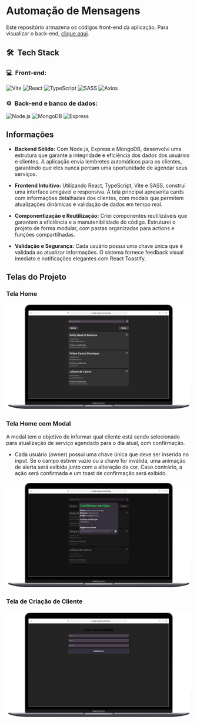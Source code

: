 # Automação de Mensagens

Este repositório armazena os códigos front-end da aplicação. Para visualizar o back-end, [clique aqui](https://github.com/Felipecdc/api-cancun).

<h2> 🛠 &nbsp;Tech Stack</h2>
<h3>💻 &nbsp;Front-end:</h3>

![Vite](https://img.shields.io/badge/-Vite-646CFF?style=flat&logo=vite&logoColor=white)
![React](https://img.shields.io/badge/-React-333333?style=flat&logo=react)
![TypeScript](https://img.shields.io/badge/TypeScript-007ACC?style=flat&logo=typescript&logoColor=white)
![SASS](https://img.shields.io/badge/-SASS-CC6699?style=flat&logo=sass&logoColor=white)
![Axios](https://img.shields.io/badge/Axios-5A29E4?style=flat&logo=axios&logoColor=white)

<h3>⚙️ &nbsp;Back-end e banco de dados:</h3>

![Node.js](https://img.shields.io/badge/Node.js-339933?style=flat&logo=node.js&logoColor=white)
![MongoDB](https://img.shields.io/badge/-MongoDB-333333?style=flat&logo=mongodb)
![Express](https://img.shields.io/badge/Express-000000?style=flat&logo=express&logoColor=white)

## Informações

- **Backend Sólido:** Com Node.js, Express e MongoDB, desenvolvi uma estrutura que garante a integridade e eficiência dos dados dos usuários e clientes. A aplicação envia lembretes automáticos para os clientes, garantindo que eles nunca percam uma oportunidade de agendar seus serviços.

- **Frontend Intuitivo:** Utilizando React, TypeScript, Vite e SASS, construí uma interface amigável e responsiva. A tela principal apresenta cards com informações detalhadas dos clientes, com modais que permitem atualizações dinâmicas e validação de dados em tempo real.

- **Componentização e Reutilização:** Criei componentes reutilizáveis que garantem a eficiência e a manutenibilidade do código. Estruturei o projeto de forma modular, com pastas organizadas para actions e funções compartilhadas.

- **Validação e Segurança:** Cada usuário possui uma chave única que é validada ao atualizar informações. O sistema fornece feedback visual imediato e notificações elegantes com React Toastify.

## Telas do Projeto

### Tela Home
![Tela Home](https://github.com/Felipecdc/prod-cancun/blob/main/assets/home.png)

### Tela Home com Modal
A modal tem o objetivo de informar qual cliente está sendo selecionado para atualização de serviço agendado para o dia atual, com confirmação.

- Cada usuário (owner) possui uma chave única que deve ser inserida no input. Se o campo estiver vazio ou a chave for inválida, uma animação de alerta será exibida junto com a alteração de cor. Caso contrário, a ação será confirmada e um toast de confirmação será exibido.

![Tela Home com Modal](https://github.com/Felipecdc/prod-cancun/blob/main/assets/modal.png)

### Tela de Criação de Cliente
![Tela de Criação de Cliente](https://github.com/Felipecdc/prod-cancun/blob/main/assets/create.png)
